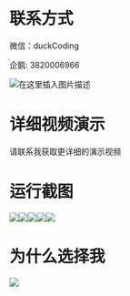 # 联系方式

微信：duckCoding

企鹅: 3820006966

![在这里插入图片描述](http://upload.cxycsx.vip/91ab4bcb4f2c4c6db86365bb6d6e9c62.jpeg)

# 详细视频演示

请联系我获取更详细的演示视频

# 运行截图

![](http://www.bysj52.com/uploadfile/ueditor/image/202306/%E6%AF%95%E8%AE%BEssm604%E5%9F%BA%E4%BA%8EJavaWeb%E7%9A%84%E6%80%80%E6%97%A7%E5%94%B1%E7%89%87%E5%94%AE%E5%8D%96%E7%B3%BB%E7%BB%9F+vue%E6%AF%95%E4%B8%9A%E8%AE%BE%E8%AE%A1/2.png)![](http://www.bysj52.com/uploadfile/ueditor/image/202306/%E6%AF%95%E8%AE%BEssm604%E5%9F%BA%E4%BA%8EJavaWeb%E7%9A%84%E6%80%80%E6%97%A7%E5%94%B1%E7%89%87%E5%94%AE%E5%8D%96%E7%B3%BB%E7%BB%9F+vue%E6%AF%95%E4%B8%9A%E8%AE%BE%E8%AE%A1/4.png)![](http://www.bysj52.com/uploadfile/ueditor/image/202306/%E6%AF%95%E8%AE%BEssm604%E5%9F%BA%E4%BA%8EJavaWeb%E7%9A%84%E6%80%80%E6%97%A7%E5%94%B1%E7%89%87%E5%94%AE%E5%8D%96%E7%B3%BB%E7%BB%9F+vue%E6%AF%95%E4%B8%9A%E8%AE%BE%E8%AE%A1/1.png)![](http://www.bysj52.com/uploadfile/ueditor/image/202306/%E6%AF%95%E8%AE%BEssm604%E5%9F%BA%E4%BA%8EJavaWeb%E7%9A%84%E6%80%80%E6%97%A7%E5%94%B1%E7%89%87%E5%94%AE%E5%8D%96%E7%B3%BB%E7%BB%9F+vue%E6%AF%95%E4%B8%9A%E8%AE%BE%E8%AE%A1/5.png)![](http://www.bysj52.com/uploadfile/ueditor/image/202306/%E6%AF%95%E8%AE%BEssm604%E5%9F%BA%E4%BA%8EJavaWeb%E7%9A%84%E6%80%80%E6%97%A7%E5%94%B1%E7%89%87%E5%94%AE%E5%8D%96%E7%B3%BB%E7%BB%9F+vue%E6%AF%95%E4%B8%9A%E8%AE%BE%E8%AE%A1/3.png)

# 为什么选择我

![](http://upload.cxycsx.vip/%E7%A8%8B%E5%BA%8F%E8%AE%BE%E8%AE%A1.png)

